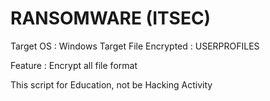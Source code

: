 # RANSOMWARE (ITSEC)
Target OS : Windows
Target File Encrypted : USERPROFILES

Feature :
Encrypt all file format

This script for Education, not be Hacking Activity
